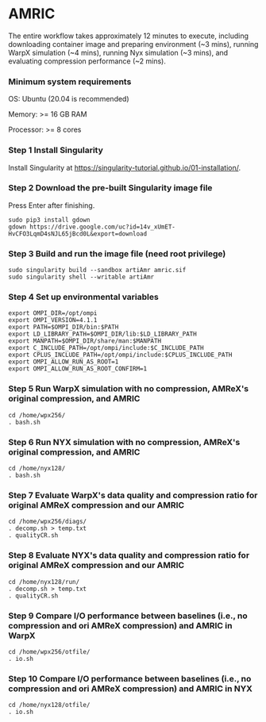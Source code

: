 # AMRIC
The entire workflow takes approximately 12 minutes to execute, including downloading container image and preparing environment (~3 mins), running WarpX simulation (~4 mins), running Nyx simulation (~3 mins), and evaluating compression performance (~2 mins).

### Minimum system requirements
OS: Ubuntu (20.04 is recommended)

Memory: >= 16 GB RAM

Processor: >= 8 cores

### Step 1 Install Singularity
Install Singularity at https://singularity-tutorial.github.io/01-installation/.

### Step 2 Download the pre-built Singularity image file
Press Enter after finishing.
```
sudo pip3 install gdown
gdown https://drive.google.com/uc?id=14v_xUmET-HvCFO3LqmD4sNJL65jBcd0L&export=download
```
### Step 3 Build and run the image file (need root privilege)
```
sudo singularity build --sandbox artiAmr amric.sif
sudo singularity shell --writable artiAmr
```

### Step 4 Set up environmental variables
```
export OMPI_DIR=/opt/ompi 
export OMPI_VERSION=4.1.1
export PATH=$OMPI_DIR/bin:$PATH
export LD_LIBRARY_PATH=$OMPI_DIR/lib:$LD_LIBRARY_PATH
export MANPATH=$OMPI_DIR/share/man:$MANPATH
export C_INCLUDE_PATH=/opt/ompi/include:$C_INCLUDE_PATH
export CPLUS_INCLUDE_PATH=/opt/ompi/include:$CPLUS_INCLUDE_PATH
export OMPI_ALLOW_RUN_AS_ROOT=1
export OMPI_ALLOW_RUN_AS_ROOT_CONFIRM=1
```

### Step 5 Run WarpX simulation with no compression, AMReX's original compression, and AMRIC
```
cd /home/wpx256/
. bash.sh
```

### Step 6 Run NYX simulation with no compression, AMReX's original compression, and AMRIC
```
cd /home/nyx128/
. bash.sh
```

### Step 7 Evaluate WarpX's data quality and compression ratio for original AMReX compression and our AMRIC
```
cd /home/wpx256/diags/
. decomp.sh > temp.txt
. qualityCR.sh
```

### Step 8 Evaluate NYX's data quality and compression ratio for original AMReX compression and our AMRIC
```
cd /home/nyx128/run/
. decomp.sh > temp.txt
. qualityCR.sh
```

### Step 9 Compare I/O performance between baselines (i.e., no compression and ori AMReX compression) and AMRIC in WarpX
```
cd /home/wpx256/otfile/
. io.sh
```

### Step 10 Compare I/O performance between baselines (i.e., no compression and ori AMReX compression) and AMRIC in NYX
```
cd /home/nyx128/otfile/
. io.sh
```

